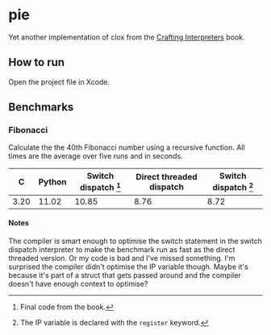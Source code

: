 # pie

Yet another implementation of clox from the [Crafting Interpreters](http://www.craftinginterpreters.com/) book.

## How to run

Open the project file in Xcode.

## Benchmarks

### Fibonacci

Calculate the the 40th Fibonacci number using a recursive function. All times are the average over five runs and in seconds.

| C    | Python | Switch dispatch [^1] | Direct threaded dispatch      | Switch dispatch [^2] |
| ---- | ------ | -------------------- | ----------------------------- | -------------------- |
| 3.20 | 11.02  | 10.85                | 8.76                          | 8.72                 |

[^1]: Final code from the book.
[^2]: The IP variable is declared with the `register` keyword.

#### Notes

The compiler is smart enough to optimise the switch statement in the switch dispatch interpreter to make the benchmark run as fast as the direct threaded version. Or my code is bad and I've missed something. I'm surprised the compiler didn't optimise the IP variable though. Maybe it's because it's part of a struct that gets passed around and the compiler doesn't have enough context to optimise?
